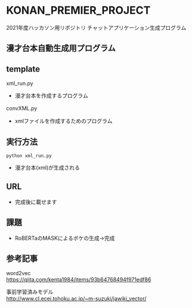 # KONAN_PREMIER_PROJECT

2021年度ハッカソン用リポジトリ
チャットアプリケーション生成プログラム

## 漫才台本自動生成用プログラム  

## template
xml_run.py  
- 漫才台本を作成するプログラム  

convXML.py　　
- xmlファイルを作成するためのプログラム

## 実行方法

```
python xml_run.py
```

- 漫才台本(xml)が生成される

## URL
- 完成後に載せます

## 課題
- RoBERTaのMASKによるボケの生成→完成

## 参考記事

word2vec  
https://qiita.com/kenta1984/items/93b64768494f971edf86

事前学習済みモデル  
http://www.cl.ecei.tohoku.ac.jp/~m-suzuki/jawiki_vector/
